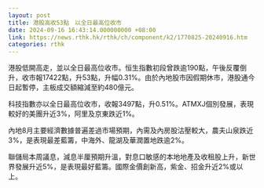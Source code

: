 ```yaml
---
layout: post
title: 港股高收53點　以全日最高位收市
date: 2024-09-16 16:43:14.000000000 +08:00
link: https://news.rthk.hk/rthk/ch/component/k2/1770825-20240916.htm
categories: rthk
---
```


港股低開高走，並以全日最高位收市。恒生指數初段曾跌逾190點，午後反覆倒升，收市報17422點，升53點，升幅0.31%。由於內地股市因假期休市，港股通今日起暫停，主板成交額縮減至約480億元。

科技指數亦以全日最高位收市，收報3497點，升0.51%。ATMXJ個別發展，表現較好的美團升近3%，阿里及京東跌近1%。

內地8月主要經濟數據普遍差過市場預期，內需及內房股沽壓較大，農夫山泉跌近3%，是表現最差藍籌，中海外、龍湖及華潤置地跌逾2%。

聯儲局本周議息，減息半厘預期升溫，對息口敏感的本地地產及收租股上升，新世界發展升近5%，是表現最好藍籌。國際金價創新高，紫金、招金升近2%或以上。
